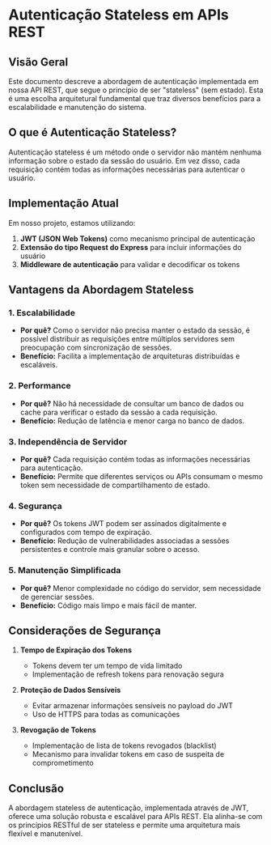 # Autenticação Stateless em APIs REST

## Visão Geral

Este documento descreve a abordagem de autenticação implementada em nossa API REST, que segue o princípio de ser "stateless" (sem estado). Esta é uma escolha arquitetural fundamental que traz diversos benefícios para a escalabilidade e manutenção do sistema.

## O que é Autenticação Stateless?

Autenticação stateless é um método onde o servidor não mantém nenhuma informação sobre o estado da sessão do usuário. Em vez disso, cada requisição contém todas as informações necessárias para autenticar o usuário.

## Implementação Atual

Em nosso projeto, estamos utilizando:

1. **JWT (JSON Web Tokens)** como mecanismo principal de autenticação
2. **Extensão do tipo Request do Express** para incluir informações do usuário
3. **Middleware de autenticação** para validar e decodificar os tokens

## Vantagens da Abordagem Stateless

### 1. Escalabilidade
- **Por quê?** Como o servidor não precisa manter o estado da sessão, é possível distribuir as requisições entre múltiplos servidores sem preocupação com sincronização de sessões.
- **Benefício:** Facilita a implementação de arquiteturas distribuídas e escaláveis.

### 2. Performance
- **Por quê?** Não há necessidade de consultar um banco de dados ou cache para verificar o estado da sessão a cada requisição.
- **Benefício:** Redução de latência e menor carga no banco de dados.

### 3. Independência de Servidor
- **Por quê?** Cada requisição contém todas as informações necessárias para autenticação.
- **Benefício:** Permite que diferentes serviços ou APIs consumam o mesmo token sem necessidade de compartilhamento de estado.

### 4. Segurança
- **Por quê?** Os tokens JWT podem ser assinados digitalmente e configurados com tempo de expiração.
- **Benefício:** Redução de vulnerabilidades associadas a sessões persistentes e controle mais granular sobre o acesso.

### 5. Manutenção Simplificada
- **Por quê?** Menor complexidade no código do servidor, sem necessidade de gerenciar sessões.
- **Benefício:** Código mais limpo e mais fácil de manter.

## Considerações de Segurança

1. **Tempo de Expiração dos Tokens**
   - Tokens devem ter um tempo de vida limitado
   - Implementação de refresh tokens para renovação segura

2. **Proteção de Dados Sensíveis**
   - Evitar armazenar informações sensíveis no payload do JWT
   - Uso de HTTPS para todas as comunicações

3. **Revogação de Tokens**
   - Implementação de lista de tokens revogados (blacklist)
   - Mecanismo para invalidar tokens em caso de suspeita de comprometimento

## Conclusão

A abordagem stateless de autenticação, implementada através de JWT, oferece uma solução robusta e escalável para APIs REST. Ela alinha-se com os princípios RESTful de ser stateless e permite uma arquitetura mais flexível e manutenível. 